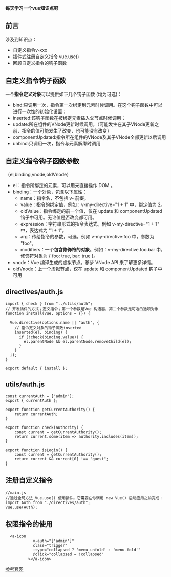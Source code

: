 **每天学习一个vue知识点呀**

## 前言

涉及到知识点：
  - 自定义指令v-xxx
  - 插件式注册自定义指令 vue.use()
  - 回顾自定义指令的钩子函数

## 自定义指令钩子函数
一个**指令定义对象**可以提供如下几个钩子函数 (均为可选)：

- bind:只调用一次，指令第一次绑定到元素时候调用。在这个钩子函数中可以进行一次性的初始化设置；
- inserted:该钩子函数在被绑定元素插入父节点时候调用；
- update:所在组件的VNode更新时候调用，（可能发生在其子VNode更新之前，指令的值可能发生了改变，也可能没有改变）
- componentUpdated:指令所在组件的VNode及其子VNode全部更新以后调用
- unbind:只调用一次，指令与元素解绑时调用

## 自定义指令钩子函数参数

  （el,binding,vnode,oldVnode）

- el：指令所绑定的元素，可以用来直接操作 DOM 。
- binding：一个对象，包含以下属性：
    - name：指令名，不包括 v- 前缀。
    - value：指令的绑定值，例如：v-my-directive="1 + 1" 中，绑定值为 2。
   -  oldValue：指令绑定的前一个值，仅在 update 和 componentUpdated 钩子中可用。无论值是否改变都可用。
    - expression：字符串形式的指令表达式。例如 v-my-directive="1 + 1" 中，表达式为 "1 + 1"。
    - arg：传给指令的参数，可选。例如 v-my-directive:foo 中，参数为 "foo"。
    - modifiers：一个**包含修饰符的对象**。例如：v-my-directive.foo.bar 中，修饰符对象为 { foo: true, bar: true }。
- vnode：Vue 编译生成的虚拟节点。移步 VNode API 来了解更多详情。
- oldVnode：上一个虚拟节点，仅在 update 和 componentUpdated 钩子中可用



## directives/auth.js
    import { check } from "../utils/auth";
    // 开发插件的方式；定义指令；第一个参数是Vue 构造器，第二个参数是可选的选项对象
    function install(Vue, options = {}) {
    
      Vue.directive(options.name || "auth", {
        // 指令定义对象的钩子函数inserted
        inserted(el, binding) {
          if (!check(binding.value)) {
            el.parentNode && el.parentNode.removeChild(el);
          }
        }
      });
    }
    
    export default { install };
    
## utils/auth.js

    const currentAuth = ["admin"];
    export { currentAuth };
    
    export function getCurrentAuthority() {
        return currentAuth;
    }
    
    export function check(authority) {
        const current = getCurrentAuthority();
        return current.some(item => authority.includes(item));
    }
    
    export function isLogin() {
        const current = getCurrentAuthority();
        return current && current[0] !== "guest";
    }

## 注册自定义指令
    //main.js
    //通过全局方法 Vue.use() 使用插件。它需要在你调用 new Vue() 启动应用之前完成：
    import Auth from "./directives/auth";
    Vue.use(Auth);

## 权限指令的使用

      <a-icon
                v-auth="['admin']"
                class="trigger"
                :type="collapsed ? 'menu-unfold' : 'menu-fold'"
                @click="collapsed = !collapsed"
              ></a-icon>

[参考官网](https://cn.vuejs.org/v2/guide/custom-directive.html)